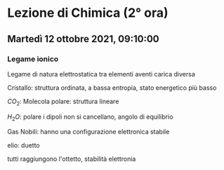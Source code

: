 #  Lezione di Chimica (2° ora)
## Martedì 12 ottobre 2021, 09:10:00


### Legame ionico
Legame di natura elettrostatica tra elementi aventi carica diversa

Cristallo: struttura ordinata, a bassa entropia, stato energetico più basso


$CO_2$: Molecola polare: struttura lineare

$H_2O$: polare
i dipoli non si cancellano, angolo di equilibrio



Gas Nobili: hanno una configurazione elettronica stabile

elio: duetto

tutti raggiungono l'ottetto, stabilità elettronia
<!--stackedit_data:
eyJoaXN0b3J5IjpbMTQyMzczNTUzMSwtMTk5MjQ1MDU3MywtMT
ExMzYxNjkyMSwxMzgxMzAzNV19
-->